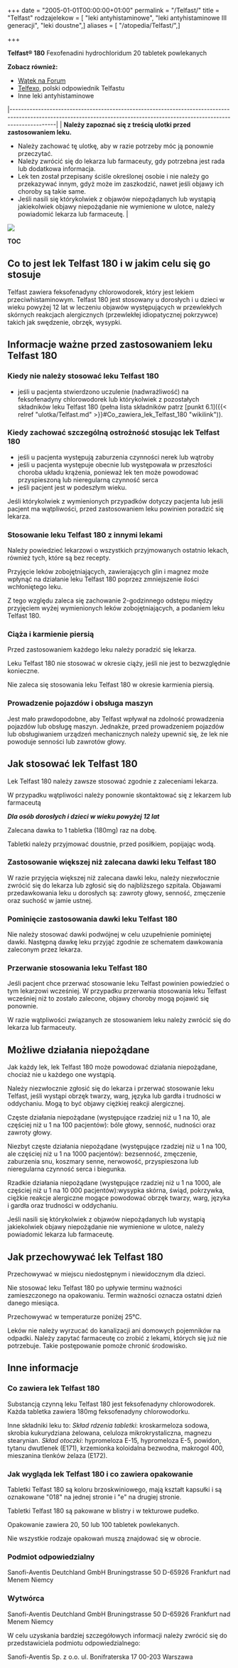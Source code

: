 +++
date = "2005-01-01T00:00:00+01:00"
permalink = "/Telfast/"
title = "Telfast"
rodzajelekow = [ "leki antyhistaminowe", "leki antyhistaminowe III generacji", "leki doustne",]
aliases = [ "/atopedia/Telfast/",]

+++

**Telfast® 180**
Fexofenadini hydrochloridum
20 tabletek powlekanych

**Zobacz również:**

-   [Wątek na Forum](http://www.atopowe-zapalenie.pl/forum/viewtopic.php?f=10&t=1244)
-   [Telfexo](/atopedia/Telfexo "wikilink"), polski odpowiednik Telfastu
-   Inne leki antyhistaminowe

|----------------------------------------------------------------------------------------------------------------------------------------------------------------------------|
| **Należy zapoznać się z treścią ulotki przed zastosowaniem leku.**

 -   Należy zachować tę ulotkę, aby w razie potrzeby móc ją ponownie przeczytać.
 -   Należy zwrócić się do lekarza lub farmaceuty, gdy potrzebna jest rada lub dodatkowa informacja.
 -   Lek ten został przepisany ściśle określonej osobie i nie należy go przekazywać innym, gdyż może im zaszkodzić, nawet jeśli objawy ich choroby są takie same.
 -   Jeśli nasili się którykolwiek z objawów niepożądanych lub wystąpią jakiekolwiek objawy niepożądanie nie wymienione w ulotce, należy powiadomić lekarza lub farmaceutę.  |

![](/images/Telfast.jpg)

__TOC__

Co to jest lek Telfast 180 i w jakim celu się go stosuje
--------------------------------------------------------

Telfast zawiera feksofenadyny chlorowodorek, który jest lekiem przeciwhistaminowym. Telfast 180 jest stosowany u dorosłych i u dzieci w wieku powyżej 12 lat w leczeniu objawów występujących w przewlekłych skórnych reakcjach alergicznych (przewlekłej idiopatycznej pokrzywce) takich jak swędzenie, obrzęk, wysypki.

Informacje ważne przed zastosowaniem leku Telfast 180
-----------------------------------------------------

### Kiedy nie należy stosować leku Telfast 180

-   jeśli u pacjenta stwierdzono uczulenie (nadwrażliwość) na feksofenadyny chlorowodorek lub którykolwiek z pozostałych składników leku Telfast 180 (pełna lista składników patrz [punkt 6.1]({{< relref "ulotka/Telfast.md" >}}#Co_zawiera_lek_Telfast_180 "wikilink")).

### Kiedy zachować szczególną ostrożność stosując lek Telfast 180

-   jeśli u pacjenta występują zaburzenia czynności nerek lub wątroby
-   jeśli u pacjenta występuje obecnie lub występowała w przeszłości choroba układu krążenia, ponieważ lek ten może powodować przyspieszoną lub nieregularną czynność serca
-   jeśli pacjent jest w podeszłym wieku.

Jeśli którykolwiek z wymienionych przypadków dotyczy pacjenta lub jeśli pacjent ma wątpliwości, przed zastosowaniem leku powinien poradzić się lekarza.

### Stosowanie leku Telfast 180 z innymi lekami

Należy powiedzieć lekarzowi o wszystkich przyjmowanych ostatnio lekach, również tych, które są bez recepty.

Przyjęcie leków zobojętniających, zawierających glin i magnez może wpłynąć na działanie leku Telfast 180 poprzez zmniejszenie ilości wchłoniętego leku.

Z tego względu zaleca się zachowanie 2-godzinnego odstępu między przyjęciem wyżej wymienionych leków zobojętniających, a podaniem leku Telfast 180.

### Ciąża i karmienie piersią

Przed zastosowaniem każdego leku należy poradzić się lekarza.

Leku Telfast 180 nie stosować w okresie ciąży, jeśli nie jest to bezwzględnie konieczne.

Nie zaleca się stosowania leku Telfast 180 w okresie karmienia piersią.

### Prowadzenie pojazdów i obsługa maszyn

Jest mało prawdopodobne, aby Telfast wpływał na zdolność prowadzenia pojazdów lub obsługę maszyn. Jednakże, przed prowadzeniem pojazdów lub obsługiwaniem urządzeń mechanicznych należy upewnić się, że lek nie powoduje senności lub zawrotów głowy.

Jak stosować lek Telfast 180
----------------------------

Lek Telfast 180 należy zawsze stosować zgodnie z zaleceniami lekarza.

W przypadku wątpliwości należy ponownie skontaktować się z lekarzem lub farmaceutą

***Dla osób dorosłych i dzieci w wieku powyżej 12 lat***

Zalecana dawka to 1 tabletka (180mg) raz na dobę.

Tabletki należy przyjmować doustnie, przed posiłkiem, popijając wodą.

### Zastosowanie większej niż zalecana dawki leku Telfast 180

W razie przyjęcia większej niż zalecana dawki leku, należy niezwłocznie zwrócić się do lekarza lub zgłosić się do najbliższego szpitala. Objawami przedawkowania leku u dorosłych są: zawroty głowy, senność, zmęczenie oraz suchość w jamie ustnej.

### Pominięcie zastosowania dawki leku Telfast 180

Nie należy stosować dawki podwójnej w celu uzupełnienie pominiętej dawki. Następną dawkę leku przyjąć zgodnie ze schematem dawkowania zaleconym przez lekarza.

### Przerwanie stosowania leku Telfast 180

Jeśli pacjent chce przerwać stosowanie leku Telfast powinien powiedzieć o tym lekarzowi wcześniej. W przypadku przerwania stosowania leku Telfast wcześniej niż to zostało zalecone, objawy choroby mogą pojawić się ponownie.

W razie wątpliwości związanych ze stosowaniem leku należy zwrócić się do lekarza lub farmaceuty.

Możliwe działania niepożądane
-----------------------------

Jak każdy lek, lek Telfast 180 może powodować działania niepożądane, chociaż nie u każdego one wystąpią.

Należy niezwłocznie zgłosić się do lekarza i przerwać stosowanie leku Telfast, jeśli wystąpi obrzęk twarzy, warg, języka lub gardła i trudności w oddychaniu. Mogą to być objawy ciężkiej reakcji alergicznej.

Częste działania niepożądane (występujące rzadziej niż u 1 na 10, ale częściej niż u 1 na 100 pacjentów): bóle głowy, senność, nudności oraz zawroty głowy.

Niezbyt częste działania niepożądane (występujące rzadziej niż u 1 na 100, ale częściej niż u 1 na 1000 pacjentów): bezsenność, zmęczenie, zaburzenia snu, koszmary senne, nerwowość, przyspieszona lub nieregularna czynność serca i biegunka.

Rzadkie działania niepożądane (występujące rzadziej niż u 1 na 1000, ale częściej niż u 1 na 10 000 pacjentów):wysypka skórna, świąd, pokrzywka, ciężkie reakcje alergiczne mogące powodować obrzęk twarzy, warg, języka i gardła oraz trudności w oddychaniu.

Jeśli nasili się którykolwiek z objawów niepożądanych lub wystąpią jakiekolwiek objawy niepożądanie nie wymienione w ulotce, należy powiadomić lekarza lub farmaceutę.

Jak przechowywać lek Telfast 180
--------------------------------

Przechowywać w miejscu niedostępnym i niewidocznym dla dzieci.

Nie stosować leku Telfast 180 po upływie terminu ważności zamieszczonego na opakowaniu. Termin ważności oznacza ostatni dzień danego miesiąca.

Przechowywać w temperaturze poniżej 25°C.

Leków nie należy wyrzucać do kanalizacji ani domowych pojemników na odpadki. Należy zapytać farmaceutę co zrobić z lekami, których się już nie potrzebuje. Takie postępowanie pomoże chronić środowisko.

Inne informacje
---------------

### Co zawiera lek Telfast 180

Substancją czynną leku Telfast 180 jest feksofenadyny chlorowodorek. Każda tabletka zawiera 180mg feksofenadyny chlorowodorku.

Inne składniki leku to:
*Skład rdzenia tabletki*: kroskarmeloza sodowa, skrobia kukurydziana żelowana, celuloza mikrokrystaliczna, magnezu stearynian.
*Skład otoczki*: hypromeloza E-15, hypromeloza E-5, powidon, tytanu dwutlenek (E171), krzemionka koloidalna bezwodna, makrogol 400, mieszanina tlenków żelaza (E172).

### Jak wygląda lek Telfast 180 i co zawiera opakowanie

Tabletki Telfast 180 są koloru brzoskwiniowego, mają kształt kapsułki i są oznakowane "018" na jednej stronie i "e" na drugiej stronie.

Tabletki Telfast 180 są pakowane w blistry i w tekturowe pudełko.

Opakowanie zawiera 20, 50 lub 100 tabletek powlekanych.

Nie wszystkie rodzaje opakowań muszą znajdować się w obrocie.

### Podmiot odpowiedzialny

Sanofi-Aventis Deutchland GmbH
Bruningstrasse 50
D-65926 Frankfurt nad Menem
Niemcy

### Wytwórca

Sanofi-Aventis Deutchland GmbH
Bruningstrasse 50
D-65926 Frankfurt nad Menem
Niemcy

W celu uzyskania bardziej szczegółowych informacji należy zwrócić się do przedstawiciela podmiotu odpowiedzialnego:

Sanofi-Aventis Sp. z o.o.
ul. Bonifraterska 17
00-203 Warszawa
